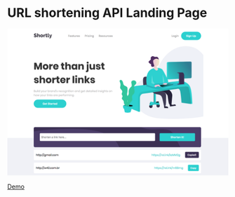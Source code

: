 # URL shortening API Landing Page

![Demo](./public/demo-shorten-api.png)

[Demo](https://url-shortening.carolinavero.now.sh/)
